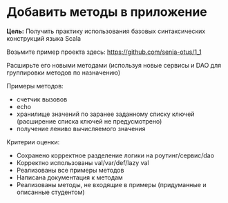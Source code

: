 # Добавить методы в приложение

**Цель:** Получить практику использования базовых синтаксических конструкций языка Scala

Возьмите пример проекта здесь: https://github.com/senia-otus/1_1

Расширьте его новыми методами (используя новые сервисы и DAO для группировки методов по назначению)

Примеры методов:
- счетчик вызовов
- echo
- хранилище значений по заранее заданному списку ключей (расширение списка ключей не предусмотрено)
- получение лениво вычисляемого значения

Критерии оценки:
- Сохранено корректное разделение логики на роутинг/сервис/dao
- Корректно использованы val/var/def/lazy val
- Реализованы все примеры методов
- Написана документация к методам
- Реализованы методы, не входящие в примеры (придуманные и описанные студентом)
